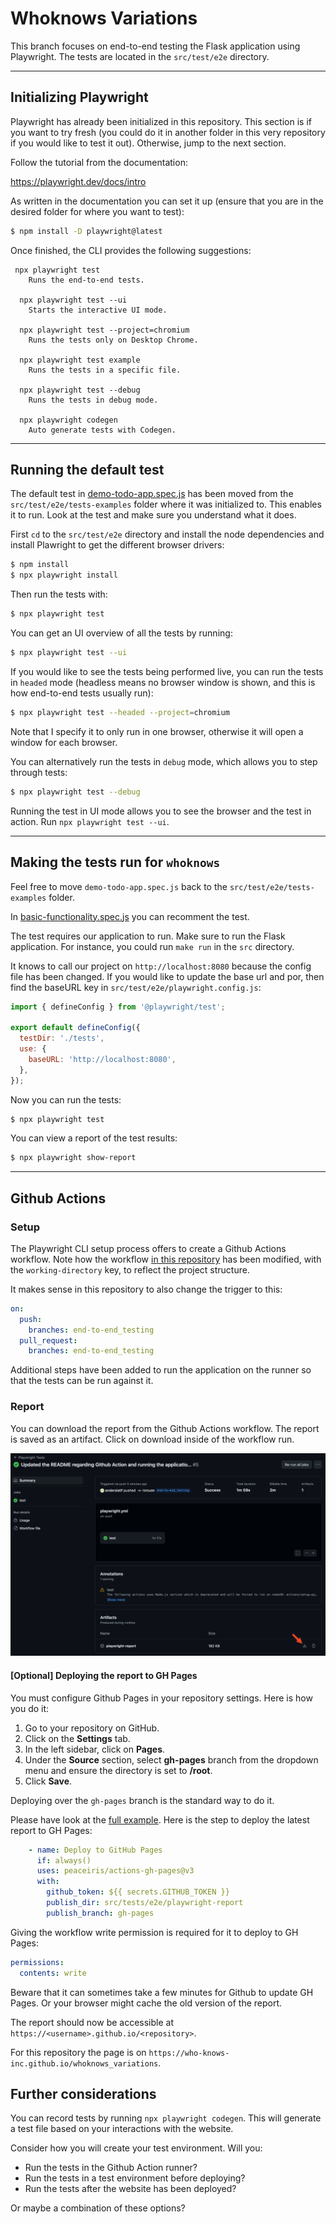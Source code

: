# Whoknows Variations

This branch focuses on end-to-end testing the Flask application using Playwright. The tests are located in the `src/test/e2e` directory.

---

## Initializing Playwright

Playwright has already been initialized in this repository. This section is if you want to try fresh (you could do it in another folder in this very repository if you would like to test it out). Otherwise, jump to the next section.


Follow the tutorial from the documentation:

https://playwright.dev/docs/intro

As written in the documentation you can set it up (ensure that you are in the desired folder for where you want to test):

```bash
$ npm install -D playwright@latest
```

Once finished, the CLI provides the following suggestions:

```text
 npx playwright test
    Runs the end-to-end tests.

  npx playwright test --ui
    Starts the interactive UI mode.

  npx playwright test --project=chromium
    Runs the tests only on Desktop Chrome.

  npx playwright test example
    Runs the tests in a specific file.

  npx playwright test --debug
    Runs the tests in debug mode.

  npx playwright codegen
    Auto generate tests with Codegen.
```

---

## Running the default test

The default test in [demo-todo-app.spec.js](/src/tests/e2e/tests/demo-todo-app.spec.js) has been moved from the `src/test/e2e/tests-examples` folder where it was initialized to. This enables it to run. Look at the test and make sure you understand what it does. 

First `cd` to the `src/test/e2e` directory and install the node dependencies and install Plawright to get the different browser drivers: 

```bash
$ npm install
$ npx playwright install
```

Then run the tests with:

```bash
$ npx playwright test
```

You can get an UI overview of all the tests by running:

```bash
$ npx playwright test --ui
```

If you would like to see the tests being performed live, you can run the tests in `headed` mode (headless means no browser window is shown, and this is how end-to-end tests usually run):

```bash
$ npx playwright test --headed --project=chromium
```
Note that I specify it to only run in one browser, otherwise it will open a window for each browser.


You can alternatively run the tests in `debug` mode, which allows you to step through tests:

```bash
$ npx playwright test --debug
```


Running the test in UI mode allows you to see the browser and the test in action. Run `npx playwright test --ui`.

---

## Making the tests run for `whoknows`

Feel free to move `demo-todo-app.spec.js` back to the `src/test/e2e/tests-examples` folder.

In [basic-functionality.spec.js](/src/tests/e2e/tests/basic-functionality.spec.js) you can recomment the test. 

The test requires our application to run. Make sure to run the Flask application. For instance, you could run `make run` in the `src` directory. 

It knows to call our project on `http://localhost:8080` because the config file has been changed. If you would like to update the base url and por, then find the baseURL key in `src/test/e2e/playwright.config.js`:

```js
import { defineConfig } from '@playwright/test';

export default defineConfig({
  testDir: './tests',
  use: {
    baseURL: 'http://localhost:8080',
  },
});
```

Now you can run the tests:

```bash
$ npx playwright test
```

You can view a report of the test results:

```bash
$ npx playwright show-report
```

---

## Github Actions

### Setup

The Playwright CLI setup process offers to create a Github Actions workflow. Note how the workflow [in this repository](.github/workflows/playwright.yml) has been modified, with the `working-directory` key, to reflect the project structure.

It makes sense in this repository to also change the trigger to this:

```yaml
on:
  push:
    branches: end-to-end_testing
  pull_request:
    branches: end-to-end_testing
```

Additional steps have been added to run the application on the runner so that the tests can be run against it.

### Report

You can download the report from the Github Actions workflow. The report is saved as an artifact. Click on download inside of the workflow run.

<img src="./tutorials/github_action_artifacts.png" alt="github actions playwright workflow artifact download report">

#### [Optional] Deploying the report to GH Pages

You must configure Github Pages in your repository settings. Here is how you do it:

1. Go to your repository on GitHub.
2. Click on the **Settings** tab.
3. In the left sidebar, click on **Pages**.
4. Under the **Source** section, select **gh-pages** branch from the dropdown menu and ensure the directory is set to **/root**.
5. Click **Save**.

Deploying over the `gh-pages` branch is the standard way to do it. 

Please have look at the [full example](./.github/workflows/playwright.yml). Here is the step to deploy the latest report to GH Pages:

```yaml
    - name: Deploy to GitHub Pages
      if: always()
      uses: peaceiris/actions-gh-pages@v3
      with:
        github_token: ${{ secrets.GITHUB_TOKEN }}
        publish_dir: src/tests/e2e/playwright-report
        publish_branch: gh-pages
```


Giving the workflow write permission is required for it to deploy to GH Pages:

```yaml
permissions:
  contents: write 
```

Beware that it can sometimes take a few minutes for Github to update GH Pages. Or your browser might cache the old version of the report.

The report should now be accessible at `https://<username>.github.io/<repository>`. 

For this repository the page is on `https://who-knows-inc.github.io/whoknows_variations`.

## Further considerations

You can record tests by running `npx playwright codegen`. This will generate a test file based on your interactions with the website.

Consider how you will create your test environment. Will you:

- Run the tests in the Github Action runner?
- Run the tests in a test environment before deploying?
- Run the tests after the website has been deployed?

Or maybe a combination of these options?
